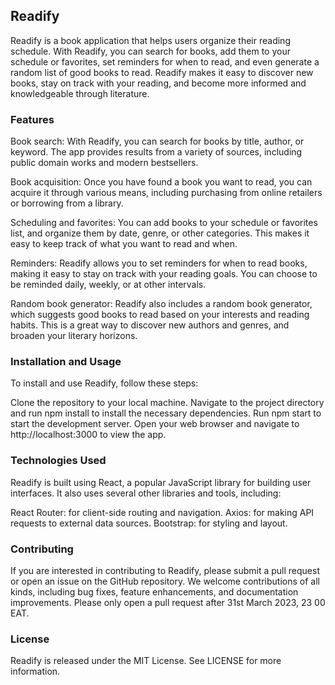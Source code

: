 ## Readify
Readify is a book application that helps users organize their reading schedule. With Readify, you can search for books, add them to your schedule or favorites, set reminders for when to read, and even generate a random list of good books to read. Readify makes it easy to discover new books, stay on track with your reading, and become more informed and knowledgeable through literature.

### Features
Book search: With Readify, you can search for books by title, author, or keyword. The app provides results from a variety of sources, including public domain works and modern bestsellers.

Book acquisition: Once you have found a book you want to read, you can acquire it through various means, including purchasing from online retailers or borrowing from a library.

Scheduling and favorites: You can add books to your schedule or favorites list, and organize them by date, genre, or other categories. This makes it easy to keep track of what you want to read and when.

Reminders: Readify allows you to set reminders for when to read books, making it easy to stay on track with your reading goals. You can choose to be reminded daily, weekly, or at other intervals.

Random book generator: Readify also includes a random book generator, which suggests good books to read based on your interests and reading habits. This is a great way to discover new authors and genres, and broaden your literary horizons.

### Installation and Usage
To install and use Readify, follow these steps:

Clone the repository to your local machine.
Navigate to the project directory and run npm install to install the necessary dependencies.
Run npm start to start the development server.
Open your web browser and navigate to http://localhost:3000 to view the app.

### Technologies Used
Readify is built using React, a popular JavaScript library for building user interfaces. It also uses several other libraries and tools, including:

React Router: for client-side routing and navigation.
Axios: for making API requests to external data sources.
Bootstrap: for styling and layout.

### Contributing
If you are interested in contributing to Readify, please submit a pull request or open an issue on the GitHub repository. We welcome contributions of all kinds, including bug fixes, feature enhancements, and documentation improvements.
Please only open a pull request after 31st March 2023, 23 00 EAT.

### License
Readify is released under the MIT License. See LICENSE for more information.
